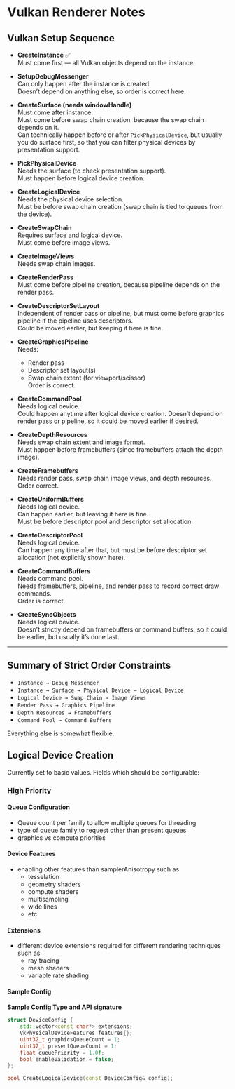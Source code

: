 # Vulkan Renderer Notes

## Vulkan Setup Sequence

- **CreateInstance** ✅  
  Must come first — all Vulkan objects depend on the instance.

- **SetupDebugMessenger**  
  Can only happen after the instance is created.  
  Doesn’t depend on anything else, so order is correct here.

- **CreateSurface (needs windowHandle)**  
  Must come after instance.  
  Must come before swap chain creation, because the swap chain depends on it.  
  Can technically happen before or after `PickPhysicalDevice`, but usually you do surface first, so that you can filter physical devices by presentation support.

- **PickPhysicalDevice**  
  Needs the surface (to check presentation support).  
  Must happen before logical device creation.

- **CreateLogicalDevice**  
  Needs the physical device selection.  
  Must be before swap chain creation (swap chain is tied to queues from the device).

- **CreateSwapChain**  
  Requires surface and logical device.  
  Must come before image views.

- **CreateImageViews**  
  Needs swap chain images.

- **CreateRenderPass**  
  Must come before pipeline creation, because pipeline depends on the render pass.

- **CreateDescriptorSetLayout**  
  Independent of render pass or pipeline, but must come before graphics pipeline if the pipeline uses descriptors.  
  Could be moved earlier, but keeping it here is fine.

- **CreateGraphicsPipeline**  
  Needs:  
  - Render pass  
  - Descriptor set layout(s)  
  - Swap chain extent (for viewport/scissor)  
  Order is correct.

- **CreateCommandPool**  
  Needs logical device.  
  Could happen anytime after logical device creation. Doesn’t depend on render pass or pipeline, so it could be moved earlier if desired.

- **CreateDepthResources**  
  Needs swap chain extent and image format.  
  Must happen before framebuffers (since framebuffers attach the depth image).

- **CreateFramebuffers**  
  Needs render pass, swap chain image views, and depth resources.  
  Order correct.

- **CreateUniformBuffers**  
  Needs logical device.  
  Can happen earlier, but leaving it here is fine.  
  Must be before descriptor pool and descriptor set allocation.

- **CreateDescriptorPool**  
  Needs logical device.  
  Can happen any time after that, but must be before descriptor set allocation (not explicitly shown here).

- **CreateCommandBuffers**  
  Needs command pool.  
  Needs framebuffers, pipeline, and render pass to record correct draw commands.  
  Order is correct.

- **CreateSyncObjects**  
  Needs logical device.  
  Doesn’t strictly depend on framebuffers or command buffers, so it could be earlier, but usually it’s done last.

---

## Summary of Strict Order Constraints

- `Instance → Debug Messenger`  
- `Instance → Surface → Physical Device → Logical Device`  
- `Logical Device → Swap Chain → Image Views`  
- `Render Pass → Graphics Pipeline`  
- `Depth Resources → Framebuffers`  
- `Command Pool → Command Buffers`  

Everything else is somewhat flexible.


## Logical Device Creation

Currently set to basic values. Fields which should be configurable:

### High Priority
#### Queue Configuration
- Queue count per family to allow multiple queues for threading
- type of queue family to request other than present queues
- graphics vs compute priorities

#### Device Features
- enabling other features than samplerAnisotropy such as
  - tesselation
  - geometry shaders
  - compute shaders
  - multisampling
  - wide lines
  - etc

#### Extensions
- different device extensions required for different rendering techniques such as
  - ray tracing
  - mesh shaders
  - variable rate shading

#### Sample Config
**Sample Config Type and API signature**
```cpp
struct DeviceConfig {
    std::vector<const char*> extensions;
    VkPhysicalDeviceFeatures features{};
    uint32_t graphicsQueueCount = 1;
    uint32_t presentQueueCount = 1;
    float queuePriority = 1.0f;
    bool enableValidation = false;
};

bool CreateLogicalDevice(const DeviceConfig& config);
```